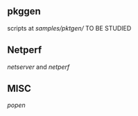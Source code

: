 ## pkggen
scripts at _samples/pktgen/_ TO BE STUDIED

## Netperf
_netserver_ and _netperf_

## MISC
_popen_
